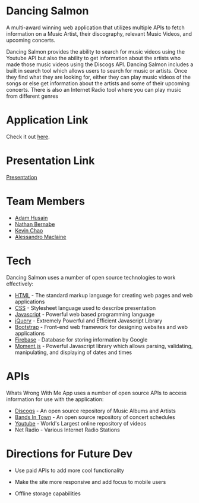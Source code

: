 # Dancing Salmon

A multi-award winning web application that utilizes multiple APIs to fetch information on a Music Artist, their discography, relevant Music Videos, and upcoming concerts.

Dancing Salmon provides the ability to search for music videos using the Youtube API but also the ability to get information about the artists who made those music videos using the Discogs API.
Dancing Salmon includes a built in search tool which allows users to search for music or artists. Once they find what they are looking for, either they can play music videos of the songs or else get information about the artists and some of their upcoming concerts.
There is also an Internet Radio tool where you can play music from different genres

# Application Link

Check it out [here].

# Presentation Link
[Presentation]

# Team Members

* [Adam Husain]
* [Nathan Bernabe]
* [Kevin Chao]
* [Alessandro Maclaine]

# Tech

Dancing Salmon uses a number of open source technologies to work effectively:

* [HTML] - The standard markup language for creating web pages and web applications
* [CSS] - Stylesheet language used to describe presentation
* [Javascript] - Powerful web based programming language
* [jQuery] - Extremely Powerful and Efficient Javascript Library
* [Bootstrap] - Front-end web framework for designing websites and web applications
* [Firebase] - Database for storing information by Google
* [Moment.js] - Powerful Javascript library which allows parsing, validating, manipulating, and displaying of dates and times

# APIs

Whats Wrong With Me App uses a number of open source APIs to access information for use with the application:

* [Discogs] - An open source repository of Music Albums and Artists
* [Bands In Town] - An open source repository of concert schedules
* [Youtube] - World's Largest online repository of videos
* Net Radio - Various Internet Radio Stations

# Directions for Future Dev
* Use paid APIs to add more cool functionality
* Make the site more responsive and add focus to mobile users
* Offline storage capabilities

   [here]: <https://medaman.github.io/dancing-salmon/>
   [Presentation]: <https://www.youtube.com/watch?v=wIaHTRm90Wg&feature=youtu.be>

   [Adam Husain]: <https://github.com/medaman>
   [Nathan Bernabe]: <https://github.com/nbernabe09>
   [Kevin Chao]: <https://github.com/kevinchao7>
   [Alessandro Maclaine]: <https://github.com/almaclaine>

   [HTML]: <https://www.w3schools.com/html/>
   [CSS]: <https://www.w3schools.com/css/>
   [Javascript]: <https://www.w3schools.com/js/>
   [jQuery]: <http://jquery.com>
   [Bootstrap]: <http://getbootstrap.com/>
   [Firebase]: <http://firebase.google.com>
   [Moment.js]: <https://momentjs.com/>
   
   
   [Discogs]: <https://www.discogs.com/developers/>
   [Bands In Town]: <https://app.swaggerhub.com/apis/Bandsintown/PublicAPI>
   [Youtube]: <https://developers.google.com/youtube/>
